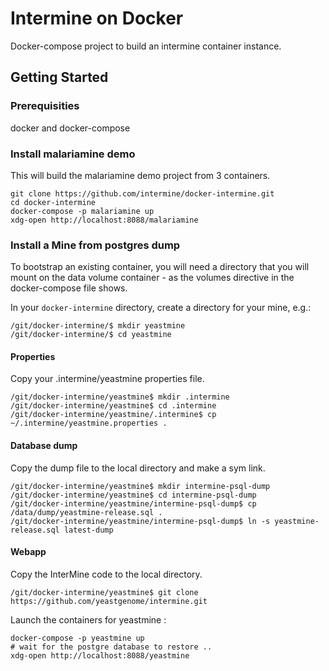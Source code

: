 # Intermine on Docker

Docker-compose project to build an intermine container instance.

## Getting Started

### Prerequisities

docker and docker-compose

### Install malariamine demo

This will build the malariamine demo project from 3 containers.

```
git clone https://github.com/intermine/docker-intermine.git
cd docker-intermine
docker-compose -p malariamine up
xdg-open http://localhost:8088/malariamine
```

### Install a Mine from postgres dump

To bootstrap an existing container, you will need a directory that you will mount on the data volume container - as the volumes directive in the docker-compose file shows.

In your `docker-intermine` directory, create a directory for your mine, e.g.:

```
/git/docker-intermine/$ mkdir yeastmine
/git/docker-intermine/$ cd yeastmine
```

#### Properties

Copy your .intermine/yeastmine properties file.

```
/git/docker-intermine/yeastmine$ mkdir .intermine
/git/docker-intermine/yeastmine$ cd .intermine
/git/docker-intermine/yeastmine/.intermine$ cp ~/.intermine/yeastmine.properties .
```

#### Database dump

Copy the dump file to the local directory and make a sym link.

```
/git/docker-intermine/yeastmine$ mkdir intermine-psql-dump
/git/docker-intermine/yeastmine$ cd intermine-psql-dump
/git/docker-intermine/yeastmine/intermine-psql-dump$ cp /data/dump/yeastmine-release.sql .
/git/docker-intermine/yeastmine/intermine-psql-dump$ ln -s yeastmine-release.sql latest-dump 
```

#### Webapp

Copy the InterMine code to the local directory.

```
/git/docker-intermine/yeastmine$ git clone https://github.com/yeastgenome/intermine.git
```

Launch the containers for yeastmine :

```
docker-compose -p yeastmine up
# wait for the postgre database to restore ..
xdg-open http://localhost:8088/yeastmine
```
